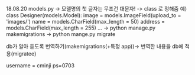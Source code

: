 18.08.20
models.py -> 모델명의 첫 글자는 무조건 대문자!
-> class 로 정해줌
예) class Designer(models.Model):
        image = models.ImageField(upload_to = 'images/')
        name = models.CharField(max_length = 50)
        address = models.CharField(max_length = 255)
        ...
-> python manage.py makemigrations
-> python mange.py migrate

db가 알아 듣도록 번역하기(makemigrations(+특정 app))-> 번역한 내용을 db에 적용(migratee)

username = cminji
ps=0703